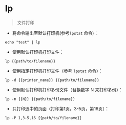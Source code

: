 # lp

> 文件打印

- 将命令输出至默认打印机(参考`lpstat` 命令)：

`echo "test" | lp`

- 使用默认打印机打印文件：

`lp {{path/to/filename}}`

- 使用指定打印机打印文件（参考 `lpstat` 命令）：

`lp -d {{printer_name}} {{path/to/filename}}`

- 使用默认打印机打印多份文件（替换数字 N 来打印多份）：

`lp -n {{N}} {{path/to/filename}}`

- 只打印选中的页面（打印第1页，3-5页，第16页）：

`lp -P 1,3-5,16 {{path/to/filename}}`

[#]: contributors: ([6 °分离]，[Mr. Ren])